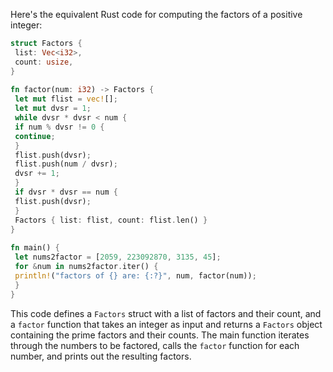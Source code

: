 Here's the equivalent Rust code for computing the factors of a positive integer:
```rust
struct Factors {
 list: Vec<i32>,
 count: usize,
}
 
fn factor(num: i32) -> Factors {
 let mut flist = vec![];
 let mut dvsr = 1;
 while dvsr * dvsr < num {
 if num % dvsr != 0 {
 continue;
 }
 flist.push(dvsr);
 flist.push(num / dvsr);
 dvsr += 1;
 }
 if dvsr * dvsr == num {
 flist.push(dvsr);
 }
 Factors { list: flist, count: flist.len() }
}
 
fn main() {
 let nums2factor = [2059, 223092870, 3135, 45];
 for &num in nums2factor.iter() {
 println!("factors of {} are: {:?}", num, factor(num));
 }
}
```
This code defines a `Factors` struct with a list of factors and their count, and a `factor` function that takes an integer as input and returns a `Factors` object containing the prime factors and their counts. The main function iterates through the numbers to be factored, calls the `factor` function for each number, and prints out the resulting factors.

